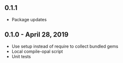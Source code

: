 ## 0.1.1
- Package updates

## 0.1.0 - April 28, 2019
- Use setup instead of require to collect bundled gems
- Local compile-opal script
- Unit tests
